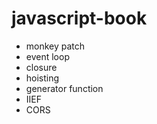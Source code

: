 # javascript-book
- monkey patch
- event loop
- closure
- hoisting
- generator function
- IIEF
- CORS
